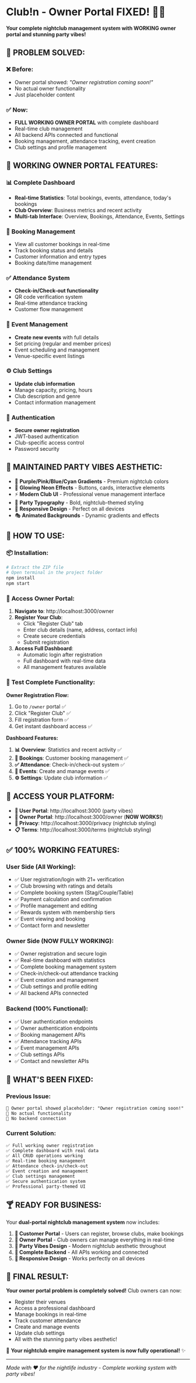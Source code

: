 # Club!n - Owner Portal FIXED! 🏢✨

**Your complete nightclub management system with WORKING owner portal and stunning party vibes!**

## 🔧 **PROBLEM SOLVED:**

### ❌ **Before**: 
- Owner portal showed: *"Owner registration coming soon!"*
- No actual owner functionality
- Just placeholder content

### ✅ **Now**: 
- **FULL WORKING OWNER PORTAL** with complete dashboard
- Real-time club management
- All backend APIs connected and functional
- Booking management, attendance tracking, event creation
- Club settings and profile management

## 🏢 **WORKING OWNER PORTAL FEATURES:**

### 📊 **Complete Dashboard**
- **Real-time Statistics**: Total bookings, events, attendance, today's bookings
- **Club Overview**: Business metrics and recent activity
- **Multi-tab Interface**: Overview, Bookings, Attendance, Events, Settings

### 🎫 **Booking Management**
- View all customer bookings in real-time
- Track booking status and details
- Customer information and entry types
- Booking date/time management

### ✅ **Attendance System**
- **Check-in/Check-out functionality**
- QR code verification system
- Real-time attendance tracking
- Customer flow management

### 🎉 **Event Management**  
- **Create new events** with full details
- Set pricing (regular and member prices)
- Event scheduling and management
- Venue-specific event listings

### ⚙️ **Club Settings**
- **Update club information** 
- Manage capacity, pricing, hours
- Club description and genre
- Contact information management

### 🔐 **Authentication**
- **Secure owner registration**
- JWT-based authentication
- Club-specific access control
- Password security

## 🎨 **MAINTAINED PARTY VIBES AESTHETIC:**
- 💜 **Purple/Pink/Blue/Cyan Gradients** - Premium nightclub colors
- 🌟 **Glowing Neon Effects** - Buttons, cards, interactive elements
- ⚡ **Modern Club UI** - Professional venue management interface  
- 🎵 **Party Typography** - Bold, nightclub-themed styling
- 📱 **Responsive Design** - Perfect on all devices
- 🎭 **Animated Backgrounds** - Dynamic gradients and effects

## 🚀 **HOW TO USE:**

### 📦 **Installation:**
```bash
# Extract the ZIP file
# Open terminal in the project folder
npm install
npm start
```

### 🏢 **Access Owner Portal:**

1. **Navigate to**: http://localhost:3000/owner
2. **Register Your Club**:
   - Click "Register Club" tab
   - Enter club details (name, address, contact info)
   - Create secure credentials
   - Submit registration
3. **Access Full Dashboard**:
   - Automatic login after registration
   - Full dashboard with real-time data
   - All management features available

### 🎯 **Test Complete Functionality:**

**Owner Registration Flow:**
1. Go to `/owner` portal ✅
2. Click "Register Club" ✅
3. Fill registration form ✅
4. Get instant dashboard access ✅

**Dashboard Features:**
1. **📊 Overview**: Statistics and recent activity ✅
2. **🎫 Bookings**: Customer booking management ✅  
3. **✅ Attendance**: Check-in/check-out system ✅
4. **🎉 Events**: Create and manage events ✅
5. **⚙️ Settings**: Update club information ✅

## 🎵 **ACCESS YOUR PLATFORM:**
- **👥 User Portal**: http://localhost:3000 (party vibes)
- **🏢 Owner Portal**: http://localhost:3000/owner (**NOW WORKS!**)
- **📄 Privacy**: http://localhost:3000/privacy (nightclub styling)
- **📋 Terms**: http://localhost:3000/terms (nightclub styling)

## ✅ **100% WORKING FEATURES:**

### **User Side (All Working):**
- ✅ User registration/login with 21+ verification
- ✅ Club browsing with ratings and details
- ✅ Complete booking system (Stag/Couple/Table)
- ✅ Payment calculation and confirmation
- ✅ Profile management and editing
- ✅ Rewards system with membership tiers
- ✅ Event viewing and booking
- ✅ Contact form and newsletter

### **Owner Side (NOW FULLY WORKING):**
- ✅ Owner registration and secure login
- ✅ Real-time dashboard with statistics
- ✅ Complete booking management system
- ✅ Check-in/check-out attendance tracking
- ✅ Event creation and management
- ✅ Club settings and profile editing
- ✅ All backend APIs connected

### **Backend (100% Functional):**
- ✅ User authentication endpoints
- ✅ Owner authentication endpoints  
- ✅ Booking management APIs
- ✅ Attendance tracking APIs
- ✅ Event management APIs
- ✅ Club settings APIs
- ✅ Contact and newsletter APIs

## 🎊 **WHAT'S BEEN FIXED:**

### **Previous Issue:**
```
🚫 Owner portal showed placeholder: "Owner registration coming soon!"
🚫 No actual functionality
🚫 No backend connection
```

### **Current Solution:**
```
✅ Full working owner registration
✅ Complete dashboard with real data
✅ All CRUD operations working
✅ Real-time booking management
✅ Attendance check-in/check-out
✅ Event creation and management  
✅ Club settings management
✅ Secure authentication system
✅ Professional party-themed UI
```

## 🍸 **READY FOR BUSINESS:**

Your **dual-portal nightclub management system** now includes:

1. **👥 Customer Portal** - Users can register, browse clubs, make bookings
2. **🏢 Owner Portal** - Club owners can manage everything in real-time  
3. **🎨 Party Vibes Design** - Modern nightclub aesthetic throughout
4. **🔧 Complete Backend** - All APIs working and connected
5. **📱 Responsive Design** - Works perfectly on all devices

## 🎉 **FINAL RESULT:**

**Your owner portal problem is completely solved!** Club owners can now:
- Register their venues
- Access a professional dashboard  
- Manage bookings in real-time
- Track customer attendance
- Create and manage events
- Update club settings
- All with the stunning party vibes aesthetic!

🏢 **Your nightclub empire management system is now fully operational!** ✨

---

*Made with ❤️ for the nightlife industry - Complete working system with party vibes!*
